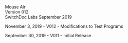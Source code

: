 Mouse Air<BR>
Version 012	<BR>
SwitchDoc Labs September 2019<BR>

November 3, 2019 - V012 - Modifications to Test Programs<BR>

September 30, 2019 - V011 - Initial Release<BR>

